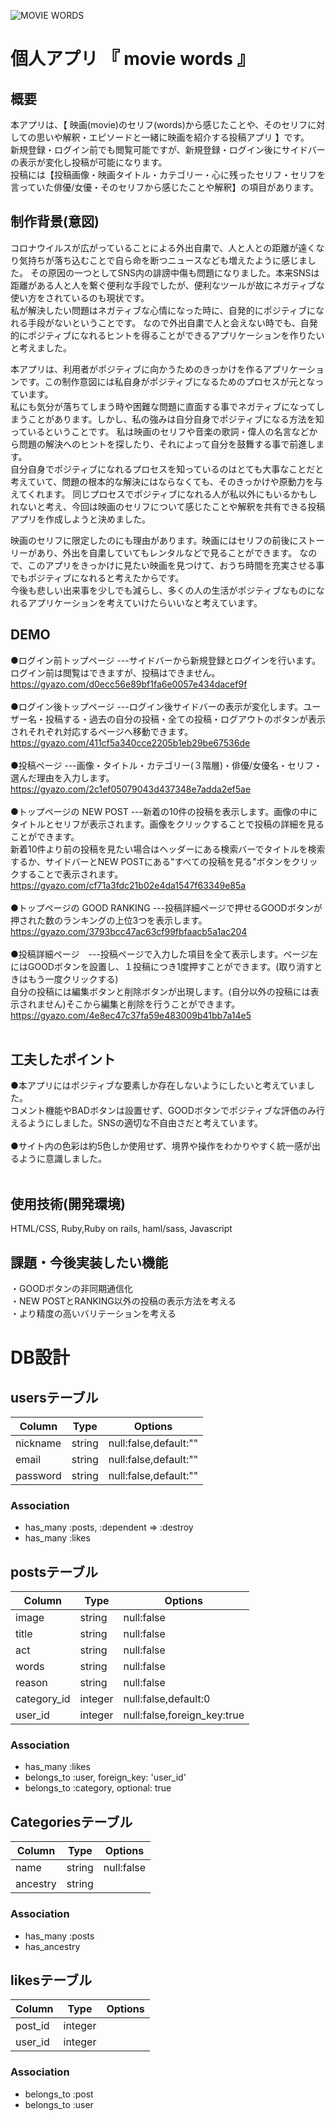 ![MOVIE WORDS](https://i.gyazo.com/13c0c73a1579ff5d098e1f1d80f25e2b.png)
# 個人アプリ  『 movie words 』
## 概要
本アプリは、【 映画(movie)のセリフ(words)から感じたことや、そのセリフに対しての思いや解釈・エピソードと一緒に映画を紹介する投稿アプリ 】です。<br>
新規登録・ログイン前でも閲覧可能ですが、新規登録・ログイン後にサイドバーの表示が変化し投稿が可能になります。<br>
投稿には【投稿画像・映画タイトル・カテゴリー・心に残ったセリフ・セリフを言っていた俳優/女優・そのセリフから感じたことや解釈】の項目があります。<br>

## 制作背景(意図)
コロナウイルスが広がっていることによる外出自粛で、人と人との距離が遠くなり気持ちが落ち込むことで自ら命を断つニュースなども増えたように感じました。
その原因の一つとしてSNS内の誹謗中傷も問題になりました。本来SNSは距離がある人と人を繋ぐ便利な手段でしたが、便利なツールが故にネガティブな使い方をされているのも現状です。<br>
私が解決したい問題はネガティブな心情になった時に、自発的にポジティブになれる手段がないということです。
なので外出自粛で人と会えない時でも、自発的にポジティブになれるヒントを得ることができるアプリケーションを作りたいと考えました。<br>

本アプリは、利用者がポジティブに向かうためのきっかけを作るアプリケーションです。この制作意図には私自身がポジティブになるためのプロセスが元となっています。<br>
私にも気分が落ちてしまう時や困難な問題に直面する事でネガティブになってしまうことがあります。しかし、私の強みは自分自身でポジティブになる方法を知っているということです。
私は映画のセリフや音楽の歌詞・偉人の名言などから問題の解決へのヒントを探したり、それによって自分を鼓舞する事で前進します。<br>
自分自身でポジティブになれるプロセスを知っているのはとても大事なことだと考えていて、問題の根本的な解決にはならなくても、そのきっかけや原動力を与えてくれます。
同じプロセスでポジティブになれる人が私以外にもいるかもしれないと考え、今回は映画のセリフについて感じたことや解釈を共有できる投稿アプリを作成しようと決めました。<br>

映画のセリフに限定したのにも理由があります。映画にはセリフの前後にストーリーがあり、外出を自粛していてもレンタルなどで見ることができます。
なので、このアプリをきっかけに見たい映画を見つけて、おうち時間を充実させる事でもポジティブになれると考えたからです。<br>
今後も悲しい出来事を少しでも減らし、多くの人の生活がポジティブなものになれるアプリケーションを考えていけたらいいなと考えています。<br>


## DEMO
●ログイン前トップページ ---サイドバーから新規登録とログインを行います。ログイン前は閲覧はできますが、投稿はできません。<br>
https://gyazo.com/d0ecc56e89bf1fa6e0057e434dacef9f<br>
<br>
●ログイン後トップページ ---ログイン後サイドバーの表示が変化します。ユーザー名・投稿する・過去の自分の投稿・全ての投稿・ログアウトのボタンが表示されそれぞれ対応するページへ移動できます。<br>
https://gyazo.com/411cf5a340cce2205b1eb29be67536de<br>
<br>
●投稿ページ ---画像・タイトル・カテゴリー(３階層)・俳優/女優名・セリフ・選んだ理由を入力します。<br>
https://gyazo.com/2c1ef05079043d437348e7adda2ef5ae<br>
<br>
●トップページの NEW POST ---新着の10件の投稿を表示します。画像の中にタイトルとセリフが表示されます。画像をクリックすることで投稿の詳細を見ることができます。<br>
新着10件より前の投稿を見たい場合はヘッダーにある検索バーでタイトルを検索するか、サイドバーとNEW POSTにある"すべての投稿を見る"ボタンをクリックすることで表示されます。<br>
https://gyazo.com/cf71a3fdc21b02e4da1547f63349e85a<br>
<br>
●トップページの GOOD RANKING ---投稿詳細ページで押せるGOODボタンが押された数のランキングの上位3つを表示します。<br>
https://gyazo.com/3793bcc47ac63cf99fbfaacb5a1ac204<br>
<br>
●投稿詳細ページ　---投稿ページで入力した項目を全て表示します。ページ左にはGOODボタンを設置し、１投稿につき1度押すことができます。(取り消すときはもう一度クリックする)<br>
自分の投稿には編集ボタンと削除ボタンが出現します。(自分以外の投稿には表示されません)そこから編集と削除を行うことができます。<br>
https://gyazo.com/4e8ec47c37fa59e483009b41bb7a14e5<br>
<br>


## 工夫したポイント
●本アプリにはポジティブな要素しか存在しないようにしたいと考えていました。<br>
コメント機能やBADボタンは設置せず、GOODボタンでポジティブな評価のみ行えるようにしました。SNSの適切な不自由さだと考えています。<br>
<br>
●サイト内の色彩は約5色しか使用せず、境界や操作をわかりやすく統一感が出るように意識しました。<br>
<br>

## 使用技術(開発環境)
HTML/CSS, Ruby,Ruby on rails, haml/sass, Javascript

## 課題・今後実装したい機能
・GOODボタンの非同期通信化<br>
・NEW POSTとRANKING以外の投稿の表示方法を考える<br>
・より精度の高いバリテーションを考える<br>


# DB設計
## usersテーブル
|Column|Type|Options|
|------|----|-------|
|nickname|string|null:false,default:""|
|email|string|null:false,default:""|
|password|string|null:false,default:""|
### Association
- has_many :posts, :dependent => :destroy
- has_many :likes

## postsテーブル
|Column|Type|Options|
|------|----|-------|
|image|string|null:false|
|title|string|null:false|
|act|string|null:false|
|words|string|null:false|
|reason|string|null:false|
|category_id|integer|null:false,default:0|
|user_id|integer|null:false,foreign_key:true|
### Association
- has_many :likes
- belongs_to :user, foreign_key: 'user_id'
- belongs_to :category, optional: true

## Categoriesテーブル
|Column|Type|Options|
|------|----|-------|
|name|string|null:false|
|ancestry|string||
### Association
- has_many :posts
- has_ancestry

## likesテーブル
|Column|Type|Options|
|------|----|-------|
|post_id|integer||
|user_id|integer||
### Association
- belongs_to :post
- belongs_to :user
